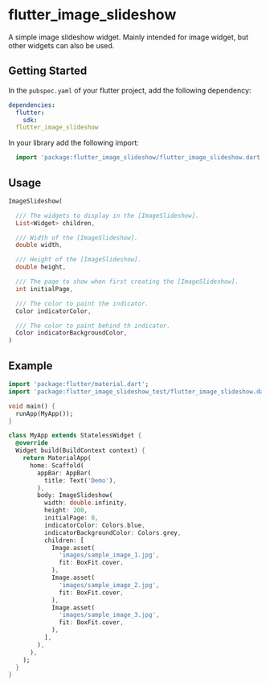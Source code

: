 # flutter_image_slideshow

A simple image slideshow widget.
Mainly intended for image widget, but other widgets can also be used.

## Getting Started

In the `pubspec.yaml` of your flutter project, add the following dependency:

```yaml
dependencies:
  flutter:
    sdk:
  flutter_image_slideshow
```

In your library add the following import:

```dart
  import 'package:flutter_image_slideshow/flutter_image_slideshow.dart';
```

## Usage

```dart
ImageSlideshow(

  /// The widgets to display in the [ImageSlideshow].
  List<Widget> children,

  /// Width of the [ImageSlideshow].
  double width,

  /// Height of the [ImageSlideshow].
  double height,

  /// The page to show when first creating the [ImageSlideshow].
  int initialPage,

  /// The color to paint the indicator.
  Color indicatorColor,

  /// The color to paint behind th indicator.
  Color indicatorBackgroundColor,
)
```

## Example

```dart
import 'package:flutter/material.dart';
import 'package:flutter_image_slideshow_test/flutter_image_slideshow.dart';

void main() {
  runApp(MyApp());
}

class MyApp extends StatelessWidget {
  @override
  Widget build(BuildContext context) {
    return MaterialApp(
      home: Scaffold(
        appBar: AppBar(
          title: Text('Demo'),
        ),
        body: ImageSlideshow(
          width: double.infinity,
          height: 200,
          initialPage: 0,
          indicatorColor: Colors.blue,
          indicatorBackgroundColor: Colors.grey,
          children: [
            Image.asset(
              'images/sample_image_1.jpg',
              fit: BoxFit.cover,
            ),
            Image.asset(
              'images/sample_image_2.jpg',
              fit: BoxFit.cover,
            ),
            Image.asset(
              'images/sample_image_3.jpg',
              fit: BoxFit.cover,
            ),
          ],
        ),
      ),
    );
  }
}
```
